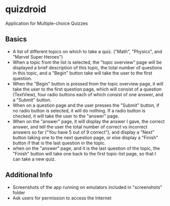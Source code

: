 # quizdroid
Application for Multiple-choice Quizzes

## Basics
 - A list of different topics on which to take a quiz. ("Math", "Physics", and "Marvel Super Heroes")
 - When a topic from the list is selected, the "topic overview" page will be displayed a brief description of this topic, the total number of questions in this topic, and a "Begin" button take will take the user to the first question.
 - When the "Begin" button is pressed from the topic overview page, it will take the user to the first question page, which will consist of a question (TextView), four radio buttons each of which consist of one answer, and a "Submit" button.
 - When on a question page and the user presses the "Submit" button, if no radio button is selected, it will do nothing. If a radio button is checked, it will take the user to the "answer" page.
 - When on the "answer" page, it will display the answer I gave, the correct answer, and tell the user the total number of correct vs incorrect answers so far ("You have 5 out of 9 correct"), and display a "Next" button taking one to the next question page, or else display a "Finish" button if that is the last question in the topic.
 - when on the "answer" page, and it is the last question of the topic, the "Finish" button will take one back to the first topic-list page, so that I can take a new quiz.

## Additional Info
 - Screenshots of the app running on emulators included in "screenshots" folder
 - Ask users for permission to access the Internet
